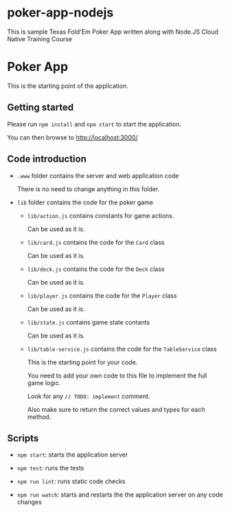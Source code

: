 # poker-app-nodejs
This is sample Texas Fold'Em Poker App written along with Node.JS Cloud Native Training Course

# Poker App

This is the starting point of the application.

## Getting started

Please run `npm install` and `npm start` to start the application.

You can then browse to <http://localhost:3000/>

## Code introduction

- `.www` folder contains the server and web application code

    There is no need to change anything in this folder.

- `lib` folder contains the code for the poker game

  - `lib/action.js` contains constants for game actions.

      Can be used as it is.

  - `lib/card.js` contains the code for the `Card` class

      Can be used as it is.

  - `lib/deck.js` contains the code for the `Deck` class

      Can be used as it is.

  - `lib/player.js` contains the code for the `Player` class

      Can be used as it is.

  - `lib/state.js` contains game state contants

      Can be used as it is.

  - `lib/table-service.js` contains the code for the `TableService` class

      This is the starting point for your code.

      You need to add your own code to this file to implement the full game logic.

      Look for any `// TODO: implement` comment.

      Also make sure to return the correct values and types for each method.

## Scripts

- `npm start`: starts the application server

- `npm test`: runs the tests

- `npm run lint`: runs static code checks

- `npm run watch`: starts and restarts the the application server on any code changes
